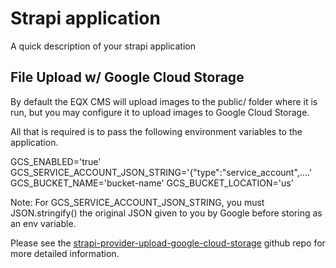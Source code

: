 # Strapi application

A quick description of your strapi application

## File Upload w/ Google Cloud Storage

By default the EQX CMS will upload images to the public/ folder where it is run, but you may configure it to upload images to Google Cloud Storage.

All that is required is to pass the following environment variables to the application.

GCS_ENABLED='true'
GCS_SERVICE_ACCOUNT_JSON_STRING='{"type":"service_account",....'
GCS_BUCKET_NAME='bucket-name'
GCS_BUCKET_LOCATION='us'

Note: For GCS_SERVICE_ACCOUNT_JSON_STRING, you must JSON.stringify() the original JSON given to you by Google before storing as an env variable.

Please see the [strapi-provider-upload-google-cloud-storage](https://github.com/Lith/strapi-provider-upload-google-cloud-storage/) github repo for more detailed information.



